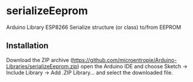 # serializeEeprom
Arduino Library
ESP8266 Serialize structure (or class) to/from EEPROM

Installation
------------
Download the ZIP archive (<https://github.com/microentropie/Arduino-Libraries/serializeEeprom.zip>)
open the Arduino IDE and choose Sketch -> Include Library -> Add .ZIP Library... and select the downloaded file.

